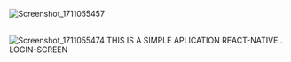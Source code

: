 ![Screenshot_1711055457](https://github.com/Anjsvf/react-native-login-screen/assets/136652642/d07f58ff-2343-4368-84e7-cf70b85183e4)<br><br>

![Screenshot_1711055474](https://github.com/Anjsvf/react-native-login-screen/assets/136652642/ee9b0c96-0942-4694-9d0c-f86217c512bb)
  THIS IS A SIMPLE APLICATION REACT-NATIVE . LOGIN-SCREEN
